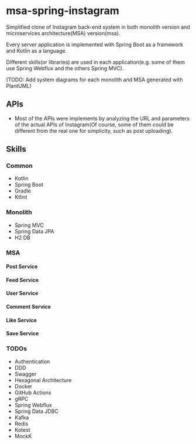 # msa-spring-instagram

Simplified clone of Instagram back-end system in both monolith version and microservices architecture(MSA) version(msa).

Every server application is implemented with Spring Boot as a framework and Kotlin as a language.

Different skills(or libraries) are used in each application(e.g. some of them use Spring Webflux and the others
Spring MVC).

(TODO: Add system diagrams for each monolith and MSA generated with PlantUML)

## APIs

* Most of the APIs were implements by analyzing the URL and parameters of the actual APIs of Instagram(Of course, some
  of them could be different from the real one for simplicity, such as post uploading).

## Skills

### Common

* Kotlin
* Spring Boot
* Gradle
* Ktlint

### Monolith

* Spring MVC
* Spring Data JPA
* H2 DB

### MSA

#### Post Service

#### Feed Service

#### User Service

#### Comment Service

#### Like Service

#### Save Service

### TODOs

* Authentication
* DDD
* Swagger
* Hexagonal Architecture
* Docker
* GitHub Actions
* gRPC
* Spring Webflux
* Spring Data JDBC
* Kafka
* Redis
* Kotest
* MockK
